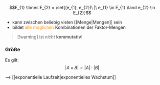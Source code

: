 $$E_{1} \times E_{2} = \set{(e_{1}, e_{2})\ |\ e_{1} \in E_{1} \land e_{2} \in E_{2}}$$
- kann zwischen beliebig vielen [[Menge|Mengen]] sein
- bildet <span style="color:rgb(245, 154, 35)">alle möglichen</span> Kombinationen der Faktor-Mengen

> [!warning] ist _nicht_ **kommutativ**!

### Größe
Es gilt: 
$$|A \times B| = |A| \cdot |B|$$

--> [[exponentielle Laufzeit|exponentielles Wachstum]] 

